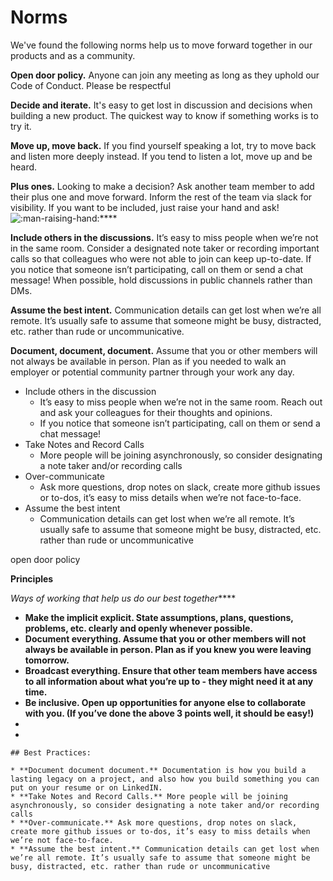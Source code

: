 # Norms

We've found the following norms help us to move forward together in our products and as a community.&#x20;

**Open door policy.** Anyone can join any meeting as long as they uphold our Code of Conduct. Please be respectful

**Decide and iterate.** It's easy to get lost in discussion and decisions when building a new product. The quickest way to know if something works is to try it.

**Move up, move back.** If you find yourself speaking a lot, try to move back and listen more deeply instead. If you tend to listen a lot, move up and be heard.

**Plus ones.** Looking to make a decision? Ask another team member to add their plus one and move forward. Inform the rest of the team via slack for visibility. If you want to be included, just raise your hand and ask! <img src="https://a.slack-edge.com/production-standard-emoji-assets/14.0/apple-medium/1f64b-200d-2642-fe0f@2x.png" alt=":man-raising-hand:" data-size="line">****

**Include others in the discussions.** It’s easy to miss people when we’re not in the same room. Consider a designated note taker or recording important calls so that colleagues who were not able to join can keep up-to-date. If you notice that someone isn’t participating, call on them or send a chat message! When possible, hold discussions in public channels rather than DMs.

**Assume the best intent.** Communication details can get lost when we’re all remote. It’s usually safe to assume that someone might be busy, distracted, etc. rather than rude or uncommunicative.

**Document, document, document.** Assume that you or other members will not always be available in person. Plan as if you needed to walk an employer or potential community partner through your work any day.







* Include others in the discussion
  * It’s easy to miss people when we’re not in the same room. Reach out and ask your colleagues for their thoughts and opinions.
  * If you notice that someone isn’t participating, call on them or send a chat message!
* Take Notes and Record Calls
  * More people will be joining asynchronously, so consider designating a note taker and/or recording calls
* Over-communicate
  * Ask more questions, drop notes on slack, create more github issues or to-dos, it’s easy to miss details when we’re not face-to-face.
* Assume the best intent
  * Communication details can get lost when we’re all remote. It’s usually safe to assume that someone might be busy, distracted, etc. rather than rude or uncommunicative

open door policy

**Principles**

_Ways of working that help us do our best together_\*\*\*\*

* **Make the implicit explicit. State assumptions, plans, questions, problems, etc. clearly and openly whenever possible.**
* **Document everything. Assume that you or other members will not always be available in person. Plan as if you knew you were leaving tomorrow.**
* **Broadcast everything. Ensure that other team members have access to all information about what you’re up to - they might need it at any time.**
* **Be inclusive. Open up opportunities for anyone else to collaborate with you. (If you’ve done the above 3 points well, it should be easy!)**
*
*

```
## Best Practices:
```

```
* **Document document document.** Documentation is how you build a lasting legacy on a project, and also how you build something you can put on your resume or on LinkedIN.
* **Take Notes and Record Calls.** More people will be joining asynchronously, so consider designating a note taker and/or recording calls
* **Over-communicate.** Ask more questions, drop notes on slack, create more github issues or to-dos, it’s easy to miss details when we’re not face-to-face.
* **Assume the best intent.** Communication details can get lost when we’re all remote. It’s usually safe to assume that someone might be busy, distracted, etc. rather than rude or uncommunicative
```
